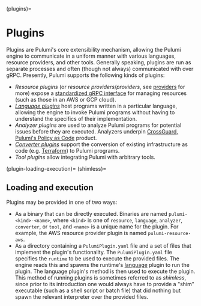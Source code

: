 (plugins)=
# Plugins

Plugins are Pulumi's core extensibility mechanism, allowing the Pulumi engine to
communicate in a uniform manner with various languages, resource providers, and
other tools. Generally speaking, plugins are run as separate processes and often
(though not always) communicated with over gRPC. Presently, Pulumi supports the
following kinds of plugins:

* *Resource plugins* (or *resource providers*/*providers*, see
  [providers](providers) for more) expose a [standardized gRPC
  interface](pulumirpc.ResourceProvider) for managing resources (such as those
  in an AWS or GCP cloud).
* [*Language plugins*](languages) host programs written in a particular
  language, allowing the engine to invoke Pulumi programs without having to
  understand the specifics of their implementation.
* *Analyzer plugins* are used to analyze Pulumi programs for potential issues
  before they are executed. Analyzers underpin [CrossGuard, Pulumi's Policy as
  Code](https://www.pulumi.com/docs/using-pulumi/crossguard/) product.
* [*Converter plugins*](converters) support the conversion of existing
  infrastructure as code (e.g.
  [Terraform](https://github.com/pulumi/pulumi-converter-terraform)) to Pulumi
  programs.
* *Tool plugins* allow integrating Pulumi with arbitrary tools.

(plugin-loading-execution)=
(shimless)=
## Loading and execution

Plugins may be provided in one of two ways:

* As a binary that can be directly executed. Binaries are named
  `pulumi-<kind>-<name>`, where `<kind>` is one of `resource`, `language`,
  `analyzer`, `converter`, or `tool`, and `<name>` is a unique name for the
  plugin. For example, the AWS resource provider plugin is named
  `pulumi-resource-aws`.
* As a directory containing a `PulumiPlugin.yaml` file and a set of files that
  implement the plugin's functionality. The `PulumiPlugin.yaml` file specifies
  the `runtime` to be used to execute the provided files. The engine reads this
  and spawns the runtime's [language](language-hosts) plugin to run the plugin.
  The language plugin's [](pulumirpc.LanguageRuntime.RunPlugin) method is then
  used to execute the plugin. This method of running plugins is sometimes
  referred to as *shimless*, since prior to its introduction one would always
  have to provide a "shim" executable (such as a shell script or batch file)
  that did nothing but spawn the relevant interpreter over the provided files.
